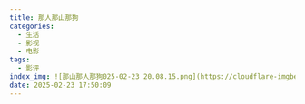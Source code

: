 ```yaml
---
title: 那人那山那狗
categories:
  - 生活
  - 影视
  - 电影
tags:
  - 影评
index_img: ![那山那人那狗025-02-23 20.08.15.png](https://cloudflare-imgbed-8ig.pages.dev/file/1740312651916_那山那人那狗025-02-23 20.08.15.png)
date: 2025-02-23 17:50:09
---
```


